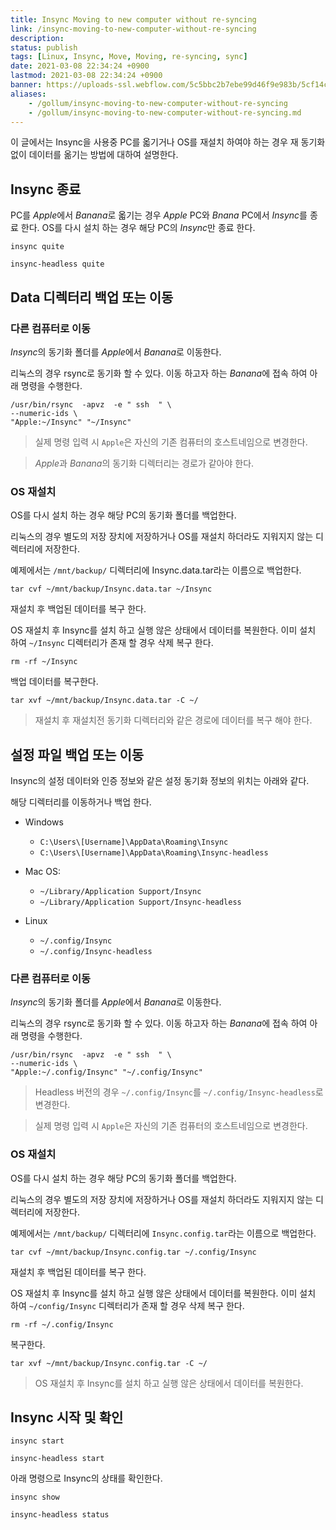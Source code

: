 ```yaml
---
title: Insync Moving to new computer without re-syncing
link: /insync-moving-to-new-computer-without-re-syncing
description: 
status: publish
tags: [Linux, Insync, Move, Moving, re-syncing, sync]
date: 2021-03-08 22:34:24 +0900
lastmod: 2021-03-08 22:34:24 +0900
banner: https://uploads-ssl.webflow.com/5c5bbc2b7ebe99d46f9e983b/5cf14ca1fb8dd08aa53a2e58_InsyncSignIn.png
aliases:
    - /gollum/insync-moving-to-new-computer-without-re-syncing
    - /gollum/insync-moving-to-new-computer-without-re-syncing.md
---
```


이 글에서는 Insync을 사용중 PC를 옯기거나 OS를 재설치 하여야 하는 경우 재 동기화 없이 데이터를 옮기는 방법에 대하여 설명한다. 


## Insync 종료

PC를 *Apple*에서 *Banana*로 옯기는 경우 *Apple* PC와 *Bnana* PC에서 *Insync*를 종료 한다. 
OS를 다시 설치 하는 경우 해당 PC의 *Insync*만 종료 한다. 


```
insync quite
```

```
insync-headless quite
```

## Data 디렉터리 백업 또는 이동

### 다른 컴퓨터로 이동  
*Insync*의 동기화 폴더를 *Apple*에서 *Banana*로 이동한다. 

리눅스의 경우 rsync로  동기화 할 수 있다. 이동 하고자 하는 *Banana*에 접속 하여 아래 명령을 수행한다. 


```
/usr/bin/rsync  -apvz  -e " ssh  " \
--numeric-ids \
"Apple:~/Insync" "~/Insync" 
```
>  실제 명령 입력 시 `Apple`은 자신의 기존 컴퓨터의 호스트네임으로 변경한다.

> *Apple*과 *Banana*의 동기화 디렉터리는 경로가 같아야 한다. 


### OS 재설치
OS를 다시 설치 하는 경우 해당 PC의 동기화 폴더를 백업한다. 

리눅스의 경우 별도의 저장 장치에 저장하거나 OS를 재설치 하더라도 지워지지 않는 디렉터리에 저장한다. 

예제에서는 `/mnt/backup/` 디렉터리에 Insync.data.tar라는 이름으로 백업한다. 

```
tar cvf ~/mnt/backup/Insync.data.tar ~/Insync
```

재설치 후 백업된 데이터를 복구 한다.

OS 재설치 후 Insync를 설치 하고 실행 않은 상태에서 데이터를 복원한다. 이미 설치 하여 `~/Insync` 디렉터리가 존재 할 경우 삭제 복구 한다. 


```
rm -rf ~/Insync
```

백업 데이터를 복구한다. 

```
tar xvf ~/mnt/backup/Insync.data.tar -C ~/
```

> 재설치 후 재설치전 동기화 디렉터리와 같은 경로에 데이터를 복구 해야 한다. 

## 설정 파일 백업 또는 이동

Insync의 설정 데이터와 인증 정보와 같은 설정 동기화 정보의 위치는 아래와 같다. 

해당 디렉터리를 이동하거나 백업 한다. 


* Windows
    
    * `C:\Users\[Username]\AppData\Roaming\Insync`
    * `C:\Users\[Username]\AppData\Roaming\Insync-headless`

* Mac OS:
  
    * `~/Library/Application Support/Insync`
    * `~/Library/Application Support/Insync-headless`

* Linux

    * `~/.config/Insync`
    * `~/.config/Insync-headless`


### 다른 컴퓨터로 이동

 *Insync*의 동기화 폴더를 *Apple*에서 *Banana*로 이동한다. 

리눅스의 경우 rsync로  동기화 할 수 있다. 이동 하고자 하는 *Banana*에 접속 하여 아래 명령을 수행한다. 


```
/usr/bin/rsync  -apvz  -e " ssh  " \
--numeric-ids \
"Apple:~/.config/Insync" "~/.config/Insync" 
```

> Headless 버전의 경우 `~/.config/Insync`를 `~/.config/Insync-headless`로 변경한다. 

> 실제 명령 입력 시 `Apple`은 자신의 기존 컴퓨터의 호스트네임으로 변경한다.


### OS 재설치
OS를 다시 설치 하는 경우 해당 PC의 동기화 폴더를 백업한다. 

리눅스의 경우 별도의 저장 장치에 저장하거나 OS를 재설치 하더라도 지워지지 않는 디렉터리에 저장한다. 

예제에서는 `/mnt/backup/` 디렉터리에 `Insync.config.tar`라는 이름으로 백업한다. 

```
tar cvf ~/mnt/backup/Insync.config.tar ~/.config/Insync
```

재설치 후 백업된 데이터를 복구 한다.


OS 재설치 후 Insync를 설치 하고 실행 않은 상태에서 데이터를 복원한다. 이미 설치 하여 `~/config/Insync` 디렉터리가 존재 할 경우 삭제 복구 한다. 

```
rm -rf ~/.config/Insync
```

복구한다. 
```
tar xvf ~/mnt/backup/Insync.config.tar -C ~/
```

> OS 재설치 후 Insync를 설치 하고 실행 않은 상태에서 데이터를 복원한다. 


## Insync 시작 및 확인


```
insync start
```

```
insync-headless start
```

아래 명령으로 Insync의 상태를 확인한다. 

```
insync show
```

```
insync-headless status
```